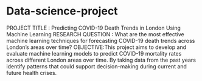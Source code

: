 # Data-science-project
PROJECT TITLE : Predicting COVID-19 Death Trends in London Using Machine Learning
RESEARCH QUESTION : What are the most effective machine learning techniques for forecasting COVID-19 death trends across London’s areas over time?
OBJECTIVE:This project aims to develop and evaluate machine learning models to predict COVID-19 mortality rates across different London areas over time.
           By taking data from the past years identify patterns that could support decision-making during current and future health crises. 
